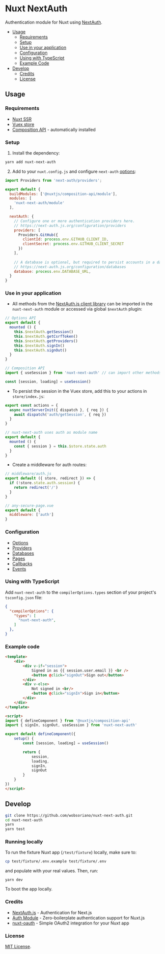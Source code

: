 # Nuxt NextAuth

Authentication module for Nuxt using [NextAuth](https://next-auth.js.org/).

- [Usage](#usage)
  - [Requirements](#requirements)
  - [Setup](#setup)
  - [Use in your application](#use-in-your-application)
  - [Configuration](#configuration)
  - [Using with TypeScript](#using-with-typescript)
  - [Example Code](#example-code)
- [Develop](#develop)
  - [Credits](#credits)
  - [License](#license)

## Usage

### Requirements

- [Nuxt SSR](https://nuxtjs.org/docs/2.x/concepts/server-side-rendering)
- [Vuex store](https://nuxtjs.org/guide/vuex-store)
- [Composition API](https://composition-api.nuxtjs.org/) - automatically installed

### Setup

1. Install the dependency:

```bash
yarn add nuxt-next-auth
```

2. Add to your `nuxt.config.js` and configure `next-auth` [options](https://next-auth.js.org/configuration/options):

```js
import Providers from 'next-auth/providers';

export default {
  buildModules: ['@nuxtjs/composition-api/module'],
  modules: [
    'nuxt-next-auth/module'
  ],

  nextAuth: {
    // Configure one or more authentication providers here.
    // https://next-auth.js.org/configuration/providers
    providers: [
      Providers.GitHub({
        clientId: process.env.GITHUB_CLIENT_ID,
        clientSecret: process.env.GITHUB_CLIENT_SECRET
      })
    ],
    
    // A database is optional, but required to persist accounts in a database.
    // https://next-auth.js.org/configuration/databases
    database: process.env.DATABASE_URL,
  }
}
```

### Use in your application

- All methods from the [NextAuth.js client library](https://next-auth.js.org/getting-started/client) can be imported in the `nuxt-next-auth` module 
or accessed via global `$nextAuth` plugin:

```js
// Options API
export default {
  mounted () {
    this.$nextAuth.getSession()
    this.$nextAuth.getCsrfToken()
    this.$nextAuth.getProviders()
    this.$nextAuth.signIn()
    this.$nextAuth.signOut()
  }
}

// Composition API
import { useSession } from 'nuxt-next-auth' // can import other methods too

const [session, loading] = useSession()
```

- To persist the session in the Vuex store, add this to your actions in `store/index.js`:

```js
export const actions = {
  async nuxtServerInit({ dispatch }, { req }) {
    await dispatch('auth/getSession', { req })
  }
}
```

```js
// nuxt-next-auth uses auth as module name
export default {
  mounted () {
    const { session } = this.$store.state.auth
  }
}
```

- Create a middleware for auth routes:

```js
// middleware/auth.js
export default ({ store, redirect }) => {
  if (!store.state.auth.session) {
    return redirect('/')
  }
}

// any-secure-page.vue
export default {
  middleware: ['auth']
}
```

### Configuration

- [Options](https://next-auth.js.org/configuration/options)
- [Providers](https://next-auth.js.org/configuration/providers)
- [Databases](https://next-auth.js.org/configuration/databases)
- [Pages](https://next-auth.js.org/configuration/pages)
- [Callbacks](https://next-auth.js.org/configuration/callbacks)
- [Events](https://next-auth.js.org/configuration/events)

### Using with TypeScript

Add `nuxt-next-auth` to the `compilerOptions.types` section of your project's `tsconfig.json` file:

```json
{
  "compilerOptions": {
    "types": [
      "nuxt-next-auth",
    ]
  },
}
```

### Example code

```html
<template>
    <div>
        <div v-if="session">
            Signed in as {{ session.user.email }} <br />
            <button @click="signOut">Sign out</button>
        </div>
        <div v-else>
            Not signed in <br/>
            <button @click="signIn">Sign in</button>
        </div>
    </div>
</template>

<script>
import { defineComponent } from '@nuxtjs/composition-api'
import { signIn, signOut, useSession } from 'nuxt-next-auth'

export default defineComponent({
    setup() {
        const [session, loading] = useSession()

        return {
            session,
            loading,
            signIn,
            signOut
        }
    }
})
</script>
```

## Develop

```bash
git clone https://github.com/wobsoriano/nuxt-next-auth.git
cd nuxt-next-auth
yarn
yarn test
```

### Running locally

To run the fixture Nuxt app (`/test/fixture`) locally, make sure to:
```bash
cp test/fixture/.env.example test/fixture/.env
```
and populate with your real values. Then, run:
```
yarn dev
```
To boot the app locally.

### Credits

- [NextAuth.js](https://next-auth.js.org/) - Authentication for Next.js
- [Auth Module](https://github.com/nuxt-community/auth-module) - Zero-boilerplate authentication support for Nuxt.js
- [nuxt-oauth](https://github.com/SohoHouse/nuxt-oauth) - Simple OAuth2 integration for your Nuxt app

### License

[MIT License](http://opensource.org/licenses/MIT).